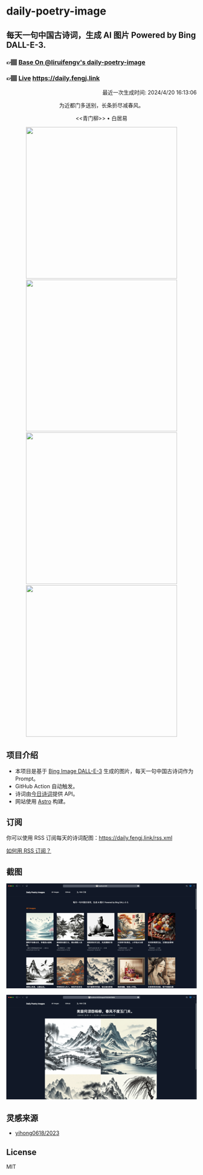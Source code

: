 
# daily-poetry-image

## 每天一句中国古诗词，生成 AI 图片 Powered by Bing DALL-E-3.

### 👉🏽 [Base On @liruifengv's daily-poetry-image](https://github.com/liruifengv/daily-poetry-image)

### 👉🏽 [Live](https://daily.fengj.link) https://daily.fengj.link

<p align="right">
  最近一次生成时间: 2024/4/20 16:13:06
</p>
<p align="center">
为近都门多送别，长条折尽减春风。
</p>
<p align="center">
<<青门柳>> • 白居易
</p>
<p align="center">
<img src="https://tse3.mm.bing.net/th/id/OIG1.7zElI7L1L1QMD6mD2.CL" height="400" width="400" />
<img src="https://tse4.mm.bing.net/th/id/OIG1.5EAPMbmb.JFPWL.xnTMz" height="400" width="400" />
<img src="https://tse3.mm.bing.net/th/id/OIG1.cE2aejhRYHQI1966cGsz" height="400" width="400" />
<img src="https://tse2.mm.bing.net/th/id/OIG1.RSSvqrBJv9Q8hBHsyEex" height="400" width="400" />
</p>

## 项目介绍

-   本项目是基于 [Bing Image DALL-E-3](https://www.bing.com/images/create) 生成的图片，每天一句中国古诗词作为 Prompt。
-   GitHub Action 自动触发。
-   诗词由[今日诗词](https://www.jinrishici.com/)提供 API。
-   网站使用 [Astro](https://astro.build) 构建。

## 订阅

你可以使用 RSS 订阅每天的诗词配图：https://daily.fengj.link/rss.xml

[如何用 RSS 订阅？](https://zhuanlan.zhihu.com/p/55026716)

## 截图

![图片列表](./screenshots/Snipaste_2023-12-28_21-00-26.png)

![图片详情](./screenshots/Snipaste_2023-12-28_21-00-53.png)

## 灵感来源

-   [yihong0618/2023](https://github.com/yihong0618/2023)

## License

MIT
